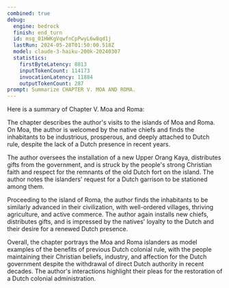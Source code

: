 ```yaml
---
combined: true
debug:
  engine: bedrock
  finish: end_turn
  id: msg_01HWKgVqwfnCpPwyL6w8qd1j
  lastRun: 2024-05-28T01:50:00.518Z
  model: claude-3-haiku-200k-20240307
  statistics:
    firstByteLatency: 8813
    inputTokenCount: 114173
    invocationLatency: 11884
    outputTokenCount: 287
prompt: Summarize CHAPTER V. MOA AND ROMA.
---
```


Here is a summary of Chapter V. Moa and Roma:

The chapter describes the author's visits to the islands of Moa and Roma. On Moa, the author is welcomed by the native chiefs and finds the inhabitants to be industrious, prosperous, and deeply attached to Dutch rule, despite the lack of a Dutch presence in recent years.

The author oversees the installation of a new Upper Orang Kaya, distributes gifts from the government, and is struck by the people's strong Christian faith and respect for the remnants of the old Dutch fort on the island. The author notes the islanders' request for a Dutch garrison to be stationed among them.

Proceeding to the island of Roma, the author finds the inhabitants to be similarly advanced in their civilization, with well-ordered villages, thriving agriculture, and active commerce. The author again installs new chiefs, distributes gifts, and is impressed by the natives' loyalty to the Dutch and their desire for a renewed Dutch presence.

Overall, the chapter portrays the Moa and Roma islanders as model examples of the benefits of previous Dutch colonial rule, with the people maintaining their Christian beliefs, industry, and affection for the Dutch government despite the withdrawal of direct Dutch authority in recent decades. The author's interactions highlight their pleas for the restoration of a Dutch colonial administration.